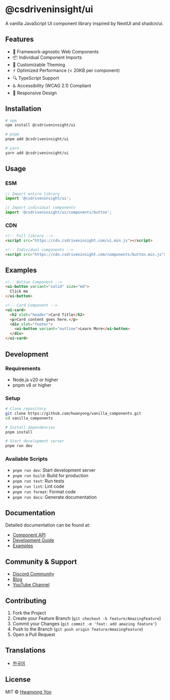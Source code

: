 # @csdriveninsight/ui

A vanilla JavaScript UI component library inspired by NextUI and shadcn/ui.

## Features

- 🚫 Framework-agnostic Web Components
- 📦 Individual Component Imports
- 🎨 Customizable Theming
- ⚡ Optimized Performance (< 20KB per component)
- 🔍 TypeScript Support
- ♿ Accessibility (WCAG 2.1) Compliant
- 📱 Responsive Design

## Installation

```bash
# npm
npm install @csdriveninsight/ui

# pnpm
pnpm add @csdriveninsight/ui

# yarn
yarn add @csdriveninsight/ui
```

## Usage

### ESM

```javascript
// Import entire library
import '@csdriveninsight/ui';

// Import individual components
import '@csdriveninsight/ui/components/button';
```

### CDN

```html
<!-- Full library -->
<script src="https://cdn.csdriveninsight.com/ui.min.js"></script>

<!-- Individual components -->
<script src="https://cdn.csdriveninsight.com/components/button.min.js"></script>
```

## Examples

```html
<!-- Button Component -->
<ui-button variant="solid" size="md">
  Click me
</ui-button>

<!-- Card Component -->
<ui-card>
  <h2 slot="header">Card Title</h2>
  <p>Card content goes here.</p>
  <div slot="footer">
    <ui-button variant="outline">Learn More</ui-button>
  </div>
</ui-card>
```

## Development

### Requirements
- Node.js v20 or higher
- pnpm v8 or higher

### Setup
```bash
# Clone repository
git clone https://github.com/hwanyong/vanilla_components.git
cd vanilla_components

# Install dependencies
pnpm install

# Start development server
pnpm run dev
```

### Available Scripts
- `pnpm run dev`: Start development server
- `pnpm run build`: Build for production
- `pnpm run test`: Run tests
- `pnpm run lint`: Lint code
- `pnpm run format`: Format code
- `pnpm run docs`: Generate documentation

## Documentation

Detailed documentation can be found at:
- [Component API](https://docs.csdriveninsight.com/api)
- [Development Guide](https://docs.csdriveninsight.com/guide)
- [Examples](https://docs.csdriveninsight.com/examples)

## Community & Support
- [Discord Community](https://discord.gg/KcqHTZS35c)
- [Blog](https://blog.hwanyong.com)
- [YouTube Channel](https://youtube.com/@uhd_tech)

## Contributing

1. Fork the Project
2. Create your Feature Branch (`git checkout -b feature/AmazingFeature`)
3. Commit your Changes (`git commit -m 'feat: add amazing feature'`)
4. Push to the Branch (`git push origin feature/AmazingFeature`)
5. Open a Pull Request

## Translations
- [한국어](docs/translations/README.ko.md)

## License

MIT © [Hwanyong Yoo](https://github.com/hwanyong)
